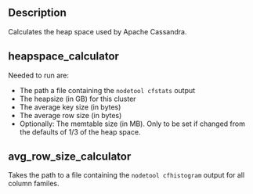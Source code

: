 Description
-----------

Calculates the heap space used by Apache Cassandra.

heapspace_calculator
--------------------

Needed to run are:

* The path a file containing the `nodetool cfstats` output
* The heapsize (in GB) for this cluster
* The average key size (in bytes)
* The average row size (in bytes)
* Optionally: The memtable size (in MB). Only to be set if changed from the
  defaults of 1/3 of the heap space.

avg_row_size_calculator
-----------------------

Takes the path to a file containing the `nodetool cfhistogram` output for all
column familes.
